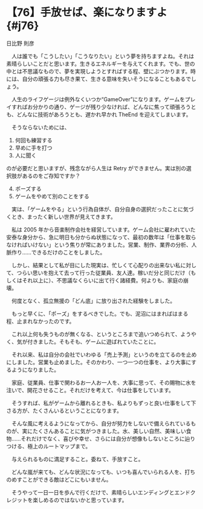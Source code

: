 # 【76】手放せば、楽になりますよ{#j76}

<div class="author">日比野 則彦</div>

　人は誰でも「こうしたい」「こうなりたい」という夢を持ちますよね。それは素晴らしいことだと思います。生きるエネルギーを与えてくれます。でも、世の中とは不思議なもので、夢を実現しようとすればする程、壁にぶつかります。時には、自分の頑張る力も尽き果て、生きる意味を失いそうになることもあるでしょう。

　人生のライフゲージは例外なくいつか“GameOver”になります。ゲームをプレイすればお分かりの通り、ゲージが残り少なければ、どんなに焦って頑張ろうとも、どんなに技術があろうとも、遅かれ早かれ TheEnd を迎えてしまいます。

　そうならないためには、

1. 何回も練習する
2. 早めに手を打つ
3. 人に聞く

のが必要だと思いますが、残念ながら人生は Retry ができません。実は別の選択肢があるのをご存知ですか？


4. ポーズする
5. ゲームをやめて別のことをする

　実は、「ゲームをやる」という行為自体が、自分自身の選択だったことに気づくとき、まったく新しい世界が見えてきます。

　私は 2005 年から音楽制作会社を経営しています。ゲーム会社に雇われていた安泰な身分から、急に明日も分からぬ状態になって、最初の数年は「仕事を取らなければいけない」という焦りが常にありました。営業、制作、業界の分析、人脈作り……できるだけのことをしました。

　しかし、結果として私が目にした現実は、忙しくて心配りの出来ない私に対して、つらい思いを抱えて去って行った従業員、友人達。稼いだ分と同じだけ（もしくはそれ以上に）、不思議なくらいに出て行く諸経費。何よりも、家庭の崩壊。

　何度となく、孤立無援の「どん底」に放り出された経験をしました。

　もっと早くに、「ポーズ」をするべきでした。でも、泥沼にはまればはまる程、止まれなかったのです。

　これ以上何も失うものが無くなる、というところまで追いつめられて、ようやく、気が付きました。そもそも、ゲームに遊ばれていたことに。

　それ以来、私は自分の会社でいわゆる「売上予測」というのを立てるのを止めにしました。営業も止めました。そのかわり、一つ一つの仕事を、より大事にするようになりました。

　家庭、従業員、仕事で関わるお一人お一人を、大事に思って、その賜物に水を注いで、開花させること。それだけを考えて、今は仕事をしています。

　そうすれば、私がゲームから離れるときも、私よりもずっと良い仕事をして下さる方が、たくさんいるということになります。

　そんな風に考えるようになってから、自分が努力をしないで備えられているものが、実にたくさんあることに気がつきました。水、美しい自然、美味しい食物……それだけでなく、喜びや幸せ、さらには自分が想像もしないところに辿りつける、極上のルートマップまで。

　与えられるものに満足すること。委ねて、手放すこと。

　どんな嵐が来ても、どんな状況になっても、いつも喜んでいられる人を、打ちのめすことができる敵はどこにもいません。

　そうやって一日一日を歩んで行くだけで、素晴らしいエンディングとエンドクレジットを楽しめるのではないかと思っています。
